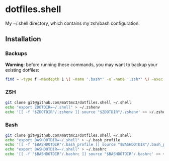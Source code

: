 # dotfiles.shell

My ~/.shell directory, which contains my zsh/bash configuration.

## Installation

### Backups

**Warning**: before running these commands, you may want to backup your existing dotfiles:

```bash
find ~ -type f -maxdepth 1 \( -name '.bash*' -o -name '.zsh*' \) -exec cp {} {}.bak \;
```

### ZSH

```zsh
git clone git@github.com/mattmc3/dotfiles.shell ~/.shell
echo "export ZDOTDIR=~/.shell" > ~/.zshenv
echo '[[ -f "$ZDOTDIR"/.zshenv ]] source "$ZDOTDIR"/.zshenv' >> ~/.zshenv
```

### Bash

```bash
git clone git@github.com/mattmc3/dotfiles.shell ~/.shell
echo "export BASHDOTDIR=~/.shell" > ~/.bash_profile
echo '[[ -f "$BASHDOTDIR"/.bash_profile ]] source "$BASHDOTDIR"/.bash_profile' >> ~/.bash_profile
echo "export BASHDOTDIR=~/.shell" > ~/.bashrc
echo '[[ -f "$BASHDOTDIR"/.bashrc ]] source "$BASHDOTDIR"/.bashrc' >> ~/.bashrc
```
